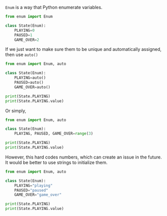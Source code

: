 `Enum` is a way that Python enumerate variables. 
```python
from enum import Enum

class State(Enum):
	PLAYING=0
	PAUSED=1
	GAME_OVER=2
```

If we just want to make sure them to be unique and automatically assigned, then use `auto()`
```python
from enum import Enum, auto

class State(Enum):
	PLAYING=auto()
	PAUSED=auto()
	GAME_OVER=auto()

print(State.PLAYING)
print(State.PLAYING.value)
```

Or simply, 

```python
from enum import Enum, auto

class State(Enum):
	PLAYING, PAUSED, GAME_OVER=range(3)

print(State.PLAYING)
print(State.PLAYING.value)
```

However, this hard codes numbers, which can create an issue in the future.  It would be better to use strings to initialize them. 

```python
from enum import Enum, auto

class State(Enum):
	PLAYING="playing"
	PAUSED="paused"
	GAME_OVER="game_over"

print(State.PLAYING)
print(State.PLAYING.value)
```